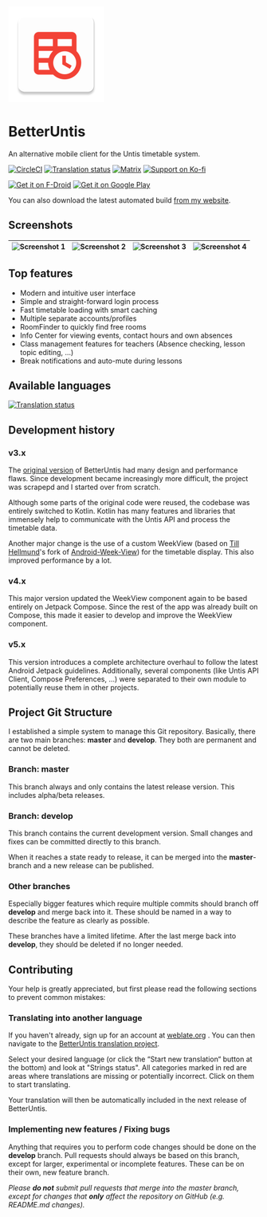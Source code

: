 ![App Icon](https://raw.githubusercontent.com/SapuSeven/BetterUntis/master/app/src/main/res/mipmap-xxxhdpi/ic_launcher.png)
# BetterUntis
An alternative mobile client for the Untis timetable system.

<a href="https://circleci.com/gh/SapuSeven/BetterUntis"><img src="https://img.shields.io/circleci/build/gh/SapuSeven/BetterUntis?style=for-the-badge" alt="CircleCI"></a>
<a href="https://hosted.weblate.org/engage/betteruntis/?utm_source=widget"><img src="https://img.shields.io/badge/dynamic/xml?color=green&label=localized&query=%2F%2F%2A%5Blocal-name%28%29%3D%27text%27%5D%5Blast%28%29%5D%2Ftext%28%29&url=https%3A%2F%2Fhosted.weblate.org%2Fwidgets%2Fbetteruntis%2F-%2Fsvg-badge.svg&style=for-the-badge" alt="Translation status" width=147.5 height=28/></a>
<a href="https://matrix.to/#/#github-betteruntis:sapuseven.com"><img src="https://img.shields.io/badge/chat-on matrix-blueviolet?style=for-the-badge" alt="Matrix"></a>
<a href="https://ko-fi.com/sapuseven"><img src="https://img.shields.io/badge/Support-On Ko--fi-%2313C3FF?style=for-the-badge" alt="Support on Ko-fi"/></a>

<a href="https://f-droid.org/packages/com.sapuseven.untis"><img src="https://fdroid.gitlab.io/artwork/badge/get-it-on.png" alt="Get it on F-Droid" height="80"></a>
<a href="https://play.google.com/store/apps/details?id=com.sapuseven.untis&utm_source=github&utm_campaign=badge"><img alt="Get it on Google Play" src="https://play.google.com/intl/en_us/badges/static/images/badges/en_badge_web_generic.png" height="80"/></a>

You can also download the latest automated build [from my website](https://sapuseven.com/app/BetterUntis).

## Screenshots

| <img src="https://raw.githubusercontent.com/SapuSeven/BetterUntis/master/fastlane/metadata/android/en-US/images/phoneScreenshots/1.png" alt="Screenshot 1" /> | <img src="https://raw.githubusercontent.com/SapuSeven/BetterUntis/master/fastlane/metadata/android/en-US/images/phoneScreenshots/2.png" alt="Screenshot 2" /> | <img src="https://raw.githubusercontent.com/SapuSeven/BetterUntis/master/fastlane/metadata/android/en-US/images/phoneScreenshots/3.png" alt="Screenshot 3" /> | <img src="https://raw.githubusercontent.com/SapuSeven/BetterUntis/master/fastlane/metadata/android/en-US/images/phoneScreenshots/4.png" alt="Screenshot 4" /> |
|---------------------------------------------------------------------------------------------------------------------------------------------------------------|---------------------------------------------------------------------------------------------------------------------------------------------------------------|---------------------------------------------------------------------------------------------------------------------------------------------------------------|---------------------------------------------------------------------------------------------------------------------------------------------------------------|

## Top features
- Modern and intuitive user interface
- Simple and straight-forward login process
- Fast timetable loading with smart caching
- Multiple separate accounts/profiles
- RoomFinder to quickly find free rooms
- Info Center for viewing events, contact hours and own absences
- Class management features for teachers (Absence checking, lesson topic editing, ...)
- Break notifications and auto-mute during lessons

## Available languages

[![Translation status](https://hosted.weblate.org/widget/betteruntis/translations/multi-auto.svg)](https://hosted.weblate.org/engage/betteruntis/)

## Development history

### v3.x
The [original version](https://github.com/SapuSeven/BetterUntis-Legacy) of BetterUntis had many design and performance flaws.
Since development became increasingly more difficult, the project was scrapepd and I started over from scratch.

Although some parts of the original code were reused, the codebase was entirely switched to Kotlin.
Kotlin has many features and libraries that immensely help to communicate with the Untis API and process the timetable data.

Another major change is the use of a custom WeekView (based on [Till Hellmund](https://github.com/thellmund)'s fork of [Android-Week-View](https://github.com/alamkanak/Android-Week-View)) for the timetable display.
This also improved performance by a lot.

### v4.x
This major version updated the WeekView component again to be based entirely on Jetpack Compose.
Since the rest of the app was already built on Compose, this made it easier to develop and improve the WeekView component.

### v5.x
This version introduces a complete architecture overhaul to follow the latest Android Jetpack guidelines.
Additionally, several components (like Untis API Client, Compose Preferences, ...) were separated to their own module
to potentially reuse them in other projects.

## Project Git Structure
I established a simple system to manage this Git repository.
Basically, there are two main branches: **master** and **develop**. They both are permanent and cannot be deleted.

### Branch: master
This branch always and only contains the latest release version. This includes alpha/beta releases.

### Branch: develop
This branch contains the current development version. Small changes and fixes can be committed directly to this branch.

When it reaches a state ready to release, it can be merged into the **master**-branch and a new release can be published.

### Other branches
Especially bigger features which require multiple commits should branch off **develop** and merge back into it. These should be named in a way to describe the feature as clearly as possible.

These branches have a limited lifetime. After the last merge back into **develop**, they should be deleted if no longer needed.

## Contributing

Your help is greatly appreciated, but first please read the following sections to prevent common mistakes:

### Translating into another language

If you haven't already, sign up for an account at [weblate.org](https://hosted.weblate.org/accounts/register/) .
You can then navigate to the [BetterUntis translation project](https://hosted.weblate.org/projects/betteruntis/translations/). 

Select your desired language (or click the “Start new translation“ button at the bottom) and look at "Strings status".
All categories marked in red are areas where translations are missing or potentially incorrect. Click on them to start translating.

Your translation will then be automatically included in the next release of BetterUntis.

### Implementing new features / Fixing bugs

Anything that requires you to perform code changes should be done on the **develop** branch.
Pull requests should always be based on this branch, except for larger, experimental or incomplete features.
These can be on their own, new feature branch.

_Please **do not** submit pull requests that merge into the master branch, except for changes that **only** affect the repository on GitHub (e.g. README.md changes)._
